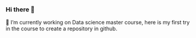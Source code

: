 ### Hi there 👋
🔭 I’m currently working on Data science master course, here is my first try in the course to create a repository in github.
